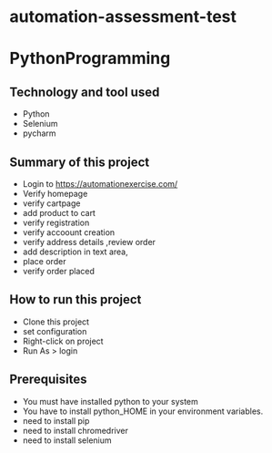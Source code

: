 # automation-assessment-test
# PythonProgramming

## Technology and tool used
- Python
- Selenium
- pycharm

## Summary of this project
- Login to https://automationexercise.com/
- Verify homepage
- verify cartpage
- add product to cart
- verify registration
- verify accoount creation
- verify address details ,review order
- add description in text area,
- place order
- verify order placed


## How to run this project
- Clone this project
- set configuration
- Right-click on project
- Run As > login
  

## Prerequisites
- You must have installed python to your system
- You have to install python_HOME in your environment variables.
- need to install pip
- need to install chromedriver
- need to install selenium 

